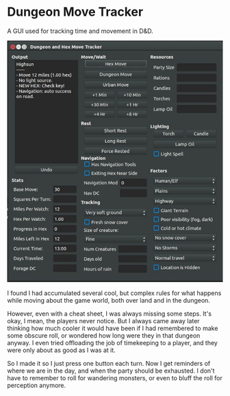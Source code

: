 # Dungeon Move Tracker

A GUI used for tracking time and movement in D&D.

![This is a screenshot](https://raw.githubusercontent.com/erickveil/DungeonMoveTracker/master/Screenshot.jpg)

I found I had accumulated several cool, but complex rules for what happens while moving about the game world, both over land and in the dungeon. 

However, even with a cheat sheet, I was always missing some steps. It's okay, I mean, the players never notice. But I always came away later thinking how much cooler it would have been if I had remembered to make some obscure roll, or wondered how long were they in that dungeon anyway. I even tried offloading the job of timekeeping to a player, and they were only about as good as I was at it.

So I made it so I just press one button each turn. Now I get reminders of where we are in the day, and when the party should be exhausted. I don't have to remember to roll for wandering monsters, or even to bluff the roll for perception anymore.

